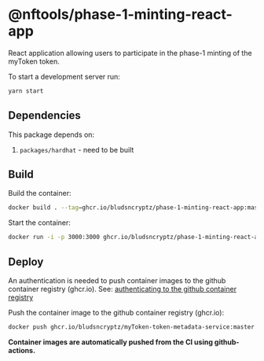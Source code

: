 # @nftools/phase-1-minting-react-app

React application allowing users to participate in the phase-1 minting of the myToken token.

To start a development server run:
```sh
yarn start
```

## Dependencies

This package depends on:
1. `packages/hardhat` - need to be built

## Build

Build the container:
```sh
docker build . --tag=ghcr.io/bludsncryptz/phase-1-minting-react-app:master --build-arg MONOREPO_VERSION=master
```

Start the container:
```sh
docker run -i -p 3000:3000 ghcr.io/bludsncryptz/phase-1-minting-react-app:master
```

## Deploy

An authentication is needed to push container images to the github container registry (ghcr.io).
See: [authenticating to the github container registry](https://docs.github.com/en/packages/working-with-a-github-packages-registry/working-with-the-container-registry#authenticating-to-the-container-registry)

Push the container image to the github container registry (ghcr.io):
```sh
docker push ghcr.io/bludsncryptz/myToken-token-metadata-service:master
```

**Container images are automatically pushed from the CI using github-actions.**
